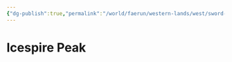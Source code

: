 ```yaml
---
{"dg-publish":true,"permalink":"/world/faerun/western-lands/west/sword-coast/icespire-peak/"}
---
```



# Icespire Peak
